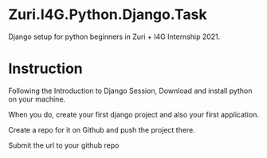 # Zuri.I4G.Python.Django.Task
 Django setup for python beginners in Zuri + I4G Internship 2021.
 
# Instruction

Following the Introduction to Django Session, Download and install python on your machine. 

When you do, create your first django project and also your first application.

Create a repo for it on Github and push the project there.

Submit the url to your github repo 
